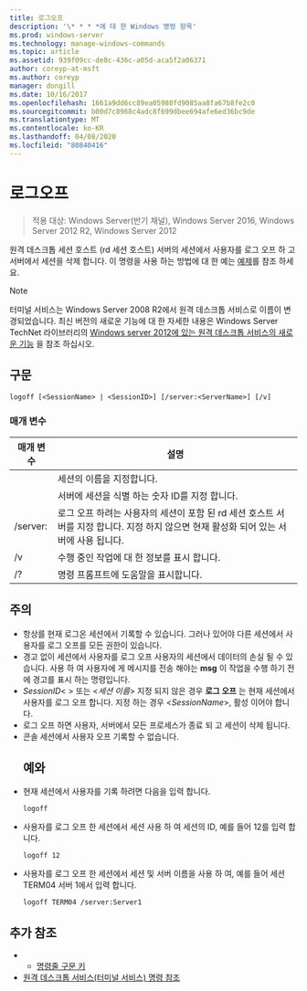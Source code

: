 ```yaml
---
title: 로그오프
description: '\* * * *에 대 한 Windows 명령 항목'
ms.prod: windows-server
ms.technology: manage-windows-commands
ms.topic: article
ms.assetid: 939f09cc-de8c-436c-a05d-aca5f2a06371
author: coreyp-at-msft
ms.author: coreyp
manager: dongill
ms.date: 10/16/2017
ms.openlocfilehash: 1661a9dd6cc89ea05980fd9085aa8fa67b8fe2c0
ms.sourcegitcommit: b00d7c8968c4adc8f699dbee694afe6ed36bc9de
ms.translationtype: MT
ms.contentlocale: ko-KR
ms.lasthandoff: 04/08/2020
ms.locfileid: "80840416"
---
```

# <a name="logoff"></a>로그오프

>적용 대상: Windows Server(반기 채널), Windows Server 2016, Windows Server 2012 R2, Windows Server 2012

원격 데스크톱 세션 호스트 (rd 세션 호스트) 서버의 세션에서 사용자를 로그 오프 하 고 서버에서 세션을 삭제 합니다.
이 명령을 사용 하는 방법에 대 한 예는 [예제](#BKMK_examples)를 참조 하세요.

> [!NOTE]
> 터미널 서비스는 Windows Server 2008 R2에서 원격 데스크톱 서비스로 이름이 변경되었습니다. 최신 버전의 새로운 기능에 대 한 자세한 내용은 Windows Server TechNet 라이브러리의 [Windows server 2012에 있는 원격 데스크톱 서비스의 새로운 기능](https://technet.microsoft.com/library/hh831527) 을 참조 하십시오.

## <a name="syntax"></a>구문
```
logoff [<SessionName> | <SessionID>] [/server:<ServerName>] [/v]
```
### <a name="parameters"></a>매개 변수

|      매개 변수       |                                                                             설명                                                                              |
|----------------------|----------------------------------------------------------------------------------------------------------------------------------------------------------------------|
|    <SessionName>     |                                                                  세션의 이름을 지정합니다.                                                                  |
|     <SessionID>      |                                                 서버에 세션을 식별 하는 숫자 ID를 지정 합니다.                                                 |
| /server:<ServerName> | 로그 오프 하려는 사용자의 세션이 포함 된 rd 세션 호스트 서버를 지정 합니다. 지정 하지 않으면 현재 활성화 되어 있는 서버에 사용 됩니다. |
|          /v          |                                                       수행 중인 작업에 대 한 정보를 표시 합니다.                                                        |
|          /?          |                                                                 명령 프롬프트에 도움말을 표시합니다.                                                                 |

## <a name="remarks"></a>주의
- 항상를 현재 로그온 세션에서 기록할 수 있습니다. 그러나 있어야 다른 세션에서 사용자를 로그 오프를 모든 권한이 있습니다.
- 경고 없이 세션에서 사용자를 로그 오프 사용자의 세션에서 데이터의 손실 될 수 있습니다. 사용 하 여 사용자에 게 메시지를 전송 해야는 **msg** 이 작업을 수행 하기 전에 경고를 표시 하는 명령입니다.
- *SessionID*< > 또는 <*세션 이름*> 지정 되지 않은 경우 **로그 오프** 는 현재 세션에서 사용자를 로그 오프 합니다. 지정 하는 경우 <*SessionName*>, 활성 이어야 합니다.
- 로그 오프 하면 사용자, 서버에서 모든 프로세스가 종료 되 고 세션이 삭제 됩니다.
- 콘솔 세션에서 사용자 오프 기록할 수 없습니다.
  ## <a name="examples"></a><a name=BKMK_examples></a>예와
- 현재 세션에서 사용자를 기록 하려면 다음을 입력 합니다.
  ```
  logoff
  ```
- 사용자를 로그 오프 한 세션에서 세션 사용 하 여 세션의 ID, 예를 들어 12를 입력 합니다.
  ```
  logoff 12
  ```
- 사용자를 로그 오프 한 세션에서 세션 및 서버 이름을 사용 하 여, 예를 들어 세션 TERM04 서버 1에서 입력 합니다.
  ```
  logoff TERM04 /server:Server1
  ```

## <a name="additional-references"></a>추가 참조
-   - [명령줄 구문 키](command-line-syntax-key.md)
-   [원격 데스크톱 서비스(터미널 서비스) 명령 참조](remote-desktop-services-terminal-services-command-reference.md)
